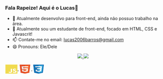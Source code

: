 ### Fala Rapeize! Aqui é o Lucas👋

- 🔭 Atualmente desenvolvo para front-end, ainda não possuo trabalho na área.
- 🌱 Atualmente sou um estudante de front-end, focado em HTML, CSS e Javascrit!
- 📫 Contate-me no email: lucas2006barros@gmail.com
- 😄 Pronouns: Ele/Dele
<div align="center">
  <a href="https://github.com/LucasVinn">
  <img height="180em" src="https://github-readme-stats.vercel.app/api?username=LucasVinn&show_icons=true&theme=dark&include_all_commits=true&count_private=true"/>
  <img height="180em" src="https://github-readme-stats.vercel.app/api/top-langs/?username=LucasVinn&layout=compact&langs_count=7&theme=dark"/>
</div>
  
 <div style="display: inline_block"><br>
  <img align="center" alt="Rafa-Js" height="30" width="40" src="https://raw.githubusercontent.com/devicons/devicon/master/icons/javascript/javascript-plain.svg">
  <img align="center" alt="Rafa-HTML" height="30" width="40" src="https://raw.githubusercontent.com/devicons/devicon/master/icons/html5/html5-original.svg">
  <img align="center" alt="Rafa-CSS" height="30" width="40" src="https://raw.githubusercontent.com/devicons/devicon/master/icons/css3/css3-original.svg">
</div>

<!--
- ⚡ Fun fact: ""
-->
